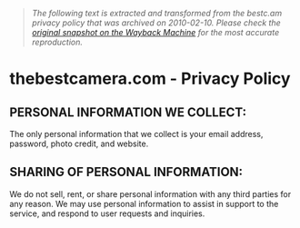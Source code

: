 > *The following text is extracted and transformed from the bestc.am privacy policy that was archived on 2010-02-10. Please check the [original snapshot on the Wayback Machine](https://web.archive.org/web/20100210111731id_/http%3A//www.thebestcamera.com/privacy.html) for the most accurate reproduction.*

# thebestcamera.com - Privacy Policy

## PERSONAL INFORMATION WE COLLECT:

The only personal information that we collect is your email address, password, photo credit, and website.

## SHARING OF PERSONAL INFORMATION:

We do not sell, rent, or share personal information with any third parties for any reason. We may use personal information to assist in support to the service, and respond to user requests and inquiries.
